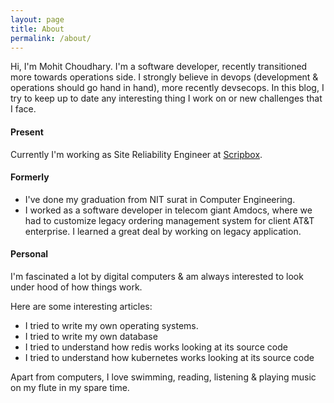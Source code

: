 ```yaml
---
layout: page
title: About
permalink: /about/
---
```



Hi, I'm Mohit Choudhary. I'm a software developer, recently transitioned more towards operations side. I strongly believe in devops (development & operations should go hand in hand), more recently devsecops. In this blog, I try to keep up to date any interesting thing I work on or new challenges that I face.

#### Present

Currently I'm working as Site Reliability Engineer at
[Scripbox](https://scripbox.com).

#### Formerly

- I've done my graduation from NIT surat in Computer Engineering.
- I worked as a software developer in telecom giant Amdocs, where we had to
  customize legacy ordering management system for client AT&T enterprise. I
learned a great deal by working on legacy application.


#### Personal

I'm fascinated a lot by digital computers & am always interested to look under
hood of how things work.

Here are some interesting articles:

- I tried to write my own operating systems.
- I tried to write my own database
- I tried to understand how redis works looking at its source code
- I tried to understand how kubernetes works looking at its source code

Apart from computers, I love swimming, reading, listening & playing music on my
flute in my spare time.
